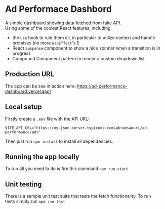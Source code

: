 # Ad Performace Dashbord

A simple dashboard showing data fetched from fake API.  
Using some of the coolest React features, including:

- the `use` hook to rule them all, in particular to utilize context and handle promises (no more `useEffect`'s !)
- React `Suspense` component to show a nice spinner when a transition is in progress
- Compound Component pattern to render a custom dropdown list

## Production URL

The app can be see in action here: https://ad-performance-dashboard.vercel.app/

## Local setup

Firstly create a `.env` file with the API URL:

```
VITE_API_URL="https://my-json-server.typicode.com/akramsaouri/ad-performance/ads"
```

Then just run `npm install` to install all dependencies.

## Running the app locally

To run all you need to do is fire this command `npm run start`

## Unit testing

There is a sample unit test suite that tests the fetch functionality. To run tests simply run `npm run test`
